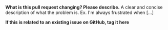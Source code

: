 **What is this pull request changing? Please describe.**
A clear and concise description of what the problem is. Ex. I'm always frustrated when [...]

**If this is related to an existing issue on GitHub, tag it here**
